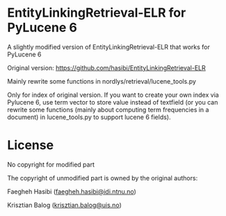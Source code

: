 # EntityLinkingRetrieval-ELR for PyLucene 6
A slightly modified version of EntityLinkingRetrieval-ELR that works for PyLucene 6  

Original version: https://github.com/hasibi/EntityLinkingRetrieval-ELR

Mainly rewrite some functions in nordlys/retrieval/lucene_tools.py  

Only for index of original version. If you want to create your own index via Pylucene 6, use term vector to store value instead of textfield (or you can rewrite some functions (mainly about computing term frequencies in a document) in lucene_tools.py to support lucene 6 fields).  


# License

No copyright for modified part

The copyright of unmodified part is owned by the original authors:  

Faegheh Hasibi (faegheh.hasibi@idi.ntnu.no)  

Krisztian Balog (krisztian.balog@uis.no)  


